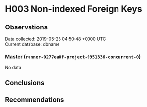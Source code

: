 # H003 Non-indexed Foreign Keys #

## Observations ##
Data collected: 2019-05-23 04:50:48 +0000 UTC  
Current database: dbname  

### Master (`runner-0277ea0f-project-9951336-concurrent-0`) ###


No data


## Conclusions ##


## Recommendations ##


